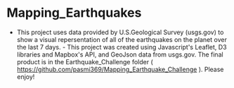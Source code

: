 # Mapping_Earthquakes
- This project uses data provided by U.S.Geological Survey (usgs.gov) to show a visual repersentation of all of the earthquakes on the planet over the last 7 days. - This project was created using Javascript's Leaflet, D3 libraries and Mapbox's API, and GeoJson data from usgs.gov. The final product is in the Earthquake_Challenge folder ( https://github.com/pasmi369/Mapping_Earthquake_Challenge ). Please enjoy!
